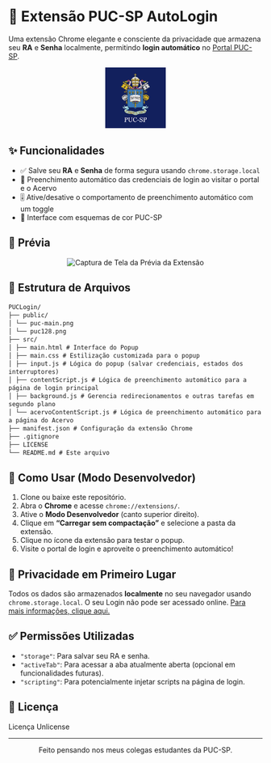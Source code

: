 # 🔐 Extensão PUC-SP AutoLogin

Uma extensão Chrome elegante e consciente da privacidade que armazena seu **RA** e **Senha** localmente, permitindo **login automático** no [Portal PUC-SP](https://portal.fundasp.org.br/FrameHTML/web/app/edu/PortalEducacional/login/).

<div align="center">
  <img src="public/puc-main.png" alt="Logo PUC-SP" width="120"/>
</div>

## ✨ Funcionalidades

- ✅ Salve seu **RA** e **Senha** de forma segura usando `chrome.storage.local`
- 🔄 Preenchimento automático das credenciais de login ao visitar o portal e o Acervo
- 🎚️ Ative/desative o comportamento de preenchimento automático com um toggle
- 🎨 Interface com esquemas de cor PUC-SP

## 📸 Prévia
<div align="center">
  <img src="https://github.com/user-attachments/assets/b437f08a-80ca-4584-bfe2-15521c9998c6" alt="Captura de Tela da Prévia da Extensão" width="300"/>
  <!-- Texto alternativo ajustado e largura adicionada para melhor controle -->
</div>

## 📁 Estrutura de Arquivos
```
PUCLogin/
├── public/
│ └── puc-main.png
│ └── puc128.png
├── src/
│ ├── main.html # Interface do Popup
│ ├── main.css # Estilização customizada para o popup
│ ├── input.js # Lógica do popup (salvar credenciais, estados dos interruptores)
│ ├── contentScript.js # Lógica de preenchimento automático para a página de login principal
│ ├── background.js # Gerencia redirecionamentos e outras tarefas em segundo plano
│ └── acervoContentScript.js # Lógica de preenchimento automático para a página do Acervo
├── manifest.json # Configuração da extensão Chrome
├── .gitignore
├── LICENSE
└── README.md # Este arquivo
```
## 🔧 Como Usar (Modo Desenvolvedor)

1. Clone ou baixe este repositório.
2. Abra o **Chrome** e acesse `chrome://extensions/`.
3. Ative o **Modo Desenvolvedor** (canto superior direito).
4. Clique em **“Carregar sem compactação”** e selecione a pasta da extensão.
5. Clique no ícone da extensão para testar o popup.
6. Visite o portal de login e aproveite o preenchimento automático!

## 🔐 Privacidade em Primeiro Lugar

Todos os dados são armazenados **localmente** no seu navegador usando `chrome.storage.local`.
O seu Login não pode ser acessado online.
[Para mais informações, clique aqui.]

## ✅ Permissões Utilizadas

- `"storage"`: Para salvar seu RA e senha.
- `"activeTab"`: Para acessar a aba atualmente aberta (opcional em funcionalidades futuras).
- `"scripting"`: Para potencialmente injetar scripts na página de login.

## 📜 Licença

Licença Unlicense

---
<p align="center">
  Feito pensando nos meus colegas estudantes da PUC-SP.
</p>

[Para mais informações, clique aqui.]: https://developer.chrome.com/docs/extensions/mv2/reference/storage?hl=pt-br "explicação do chrome.storage."

